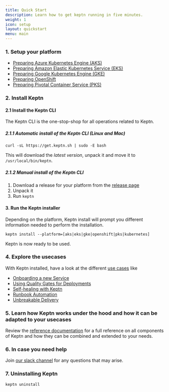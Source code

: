 ```yaml
---
title: Quick Start
description: Learn how to get keptn running in five minutes.
weight: 1
icon: setup
layout: quickstart
menu: main
---
```


### 1. Setup your platform

* [Preparing Azure Kubernetes Engine (AKS)](/docs/quickstart/setup_platform/setup_aks)
* [Preparing Amazon Elastic Kubernetes Service (EKS)](/docs/quickstart/setup_platform/setup_eks)
* [Preparing Google Kubernetes Engine (GKE)](/docs/quickstart/setup_platform/setup_gke)
* [Preparing OpenShift](/docs/quickstart/setup_platform/setup_openshift)
* [Preparing Pivotal Container Service (PKS)](/docs/quickstart/setup_platform/setup_pks)

### 2. Install Keptn

#### 2.1 Install the Keptn CLI
The Keptn CLI is the one-stop-shop for all operations related to Keptn.

##### 2.1.1 Automatic install of the Keptn CLI (Linux and Mac)
```console
curl -sL https://get.keptn.sh | sudo -E bash
```

This will download the *latest version*, unpack it and move it to `/usr/local/bin/keptn`.

##### 2.1.2 Manual install of the Keptn CLI
1. Download a release for your platform from the [release page](https://github.com/keptn/keptn/releases)
2. Unpack it
3. Run `keptn`


#### 3. Run the Keptn installer
Depending on the platform, Keptn install will prompt you different information needed to perform the installation.

```console
keptn install --platform=[aks|eks|gke|openshift|pks|kubernetes]
```

Keptn is now ready to be used.

### 4. Explore the usecases
With Keptn installed, have a look at the different [use cases](/docs/0.5.0/usecases) like

* [Onboarding a new Service](/docs/0.5.0/usecases/onboard-carts-service/)
* [Using Quality Gates for Deployments](/docs/0.5.0/usecases/deployments-with-quality-gates/)
* [Self-healing with Keptn](/docs/0.5.0/usecases/self-healing-with-keptn/)
* [Runbook Automation](/docs/0.5.0/usecases/runbook-automation-and-self-healing/)
* [Unbreakable Delivery](/docs/0.5.0/usecases/unbreakable-delivery-pipeline/)

### 5. Learn how Keptn works under the hood and how it can be adapted to your usecases
Review the [reference documentation](/docs/0.5.0/) for a full reference on all components of Keptn and how they can be combined and extended to your needs.

### 6. In case you need help
Join [our slack channel](https://join.slack.com/t/keptn/shared_invite/enQtNTUxMTQ1MzgzMzUxLTcxMzE0OWU1YzU5YjY3NjFhYTJlZTNjOTZjY2EwYzQyYWRkZThhY2I3ZDMzN2MzOThkZjIzOTdhOGViMDNiMzI) for any questions that may arise.

### 7. Uninstalling Keptn
```console
keptn uninstall
```
